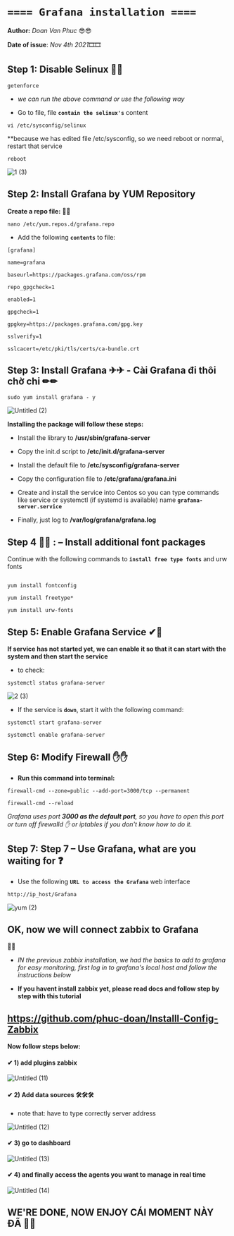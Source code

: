 # **`==== Grafana installation ====`**

**Author:** *Doan Van Phuc* 😎😎

**Date of issue**: *Nov 4th 2021*🎞🎞

## Step 1: Disable Selinux 🔐🔐

```
getenforce
```

- *we can run the above command or use the following way*

- Go to file, file **`contain the selinux's`** content

```
vi /etc/sysconfig/selinux
```

**because we has edited file /etc/sysconfig, so we need reboot or normal, restart that service

```
reboot
```



![1 (3)](https://user-images.githubusercontent.com/83824403/140370778-ec028b15-5d1c-4635-97f3-24e054f10c17.png)



## Step 2: Install Grafana by YUM Repository

**Create a repo file:** 📄📄

```
nano /etc/yum.repos.d/grafana.repo
```

- Add the following **`contents`** to file:

```
[grafana]

name=grafana

baseurl=https://packages.grafana.com/oss/rpm

repo_gpgcheck=1

enabled=1

gpgcheck=1

gpgkey=https://packages.grafana.com/gpg.key

sslverify=1

sslcacert=/etc/pki/tls/certs/ca-bundle.crt
```

## Step 3:  Install Grafana ✈✈ - Cài Grafana đi thôi chờ chi ✏✏


```
sudo yum install grafana - y
```

![Untitled (2)](https://user-images.githubusercontent.com/83824403/140372706-b5edfdf5-ef33-405f-af5a-b12b2247f290.png)



**Installing the package will follow these steps:**

- Install the library to **/usr/sbin/grafana-server**

- Copy the init.d script to **/etc/init.d/grafana-server**

- Install the default file to **/etc/sysconfig/grafana-server**

- Copy the configuration file to **/etc/grafana/grafana.ini**

- Create and install the service into Centos so you can type commands like service or systemctl (if systemd is available) name **`grafana-server.service`**

- Finally, just log to **/var/log/grafana/grafana.log**



## Step 4 👀👀 : – Install additional font packages 


Continue with the following commands to **`install free type fonts`** and urw fonts


```

yum install fontconfig

yum install freetype*

yum install urw-fonts

```
## Step 5: Enable Grafana Service ✔🌹


**If service has not started yet, we can enable it so that it can start with the system and then start the service**

- to check:

```
systemctl status grafana-server

```

![2 (3)](https://user-images.githubusercontent.com/83824403/140371064-9295df95-bab5-4e6a-bfb9-241625a4a218.png)



- If the service is **`down`**, start it with the following command:

```
systemctl start grafana-server

systemctl enable grafana-server
```
## Step 6: Modify Firewall ✋✋

- **Run this command into terminal:**

```
firewall-cmd --zone=public --add-port=3000/tcp --permanent

firewall-cmd --reload
```

*Grafana uses port **3000 as the default port**, so you have to open this port or turn off firewalld ✋ or iptables if you don't know how to do it.*


## Step 7: Step 7 – Use Grafana, what are you waiting for ❓

- Use the following **`URL to access the Grafana`** web interface

```
http://ip_host/Grafana
```

![yum (2)](https://user-images.githubusercontent.com/83824403/140371332-26aff968-dd3e-4f3b-bb70-0246e1b7c15f.png)

## OK, now we will connect zabbix to Grafana
🤝🤝

- *IN the previous zabbix installation, we had the basics to add to grafana for easy monitoring, first log in to grafana's local host and follow the instructions below*


- **If you havent install zabbix yet, please read docs and follow step by step with this tutorial**



## https://github.com/phuc-doan/Installl-Config-Zabbix

**Now follow steps below:**

#### ✔ 1) add plugins zabbix



![Untitled (11)](https://user-images.githubusercontent.com/83824403/141450498-6d70d8c9-68c8-4676-a708-c2a74659d18e.png)



#### ✔ 2) Add data sources   🛠🛠🛠

   
- note that: have to type correctly server address


![Untitled (12)](https://user-images.githubusercontent.com/83824403/141450755-65710e6d-6c78-4108-8950-52c637d7af74.png)




#### ✔ 3) go to dashboard 



![Untitled (13)](https://user-images.githubusercontent.com/83824403/141450906-0cc46360-9886-4f12-af4b-e63e1ee2fef3.png)



#### ✔ 4) and finally access the agents you want to manage in real time



![Untitled (14)](https://user-images.githubusercontent.com/83824403/141451120-8062542a-68b6-462f-b9ad-598162a52f6f.png)



## WE'RE DONE, NOW ENJOY CÁI MOMENT NÀY ĐÃ 🤣🤣
